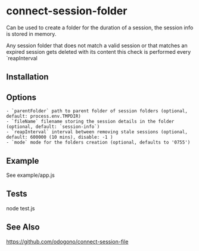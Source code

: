 # connect-session-folder

Can be used to create a folder for the duration of a session, the session info is stored in memory. 

Any session folder that does not match a valid session or that matches an expired session gets deleted with its content this check is performed every `reapInterval

## Installation


## Options

    - `parentFolder` path to parent folder of session folders (optional, default: process.env.TMPDIR) 
    - `fileName` filename storing the session details in the folder (optional, default: `session-info`)
    - `reapInterval` interval between removing stale sessions (optional, default: 600000 (10 mins), disable: -1 )
    - `mode` mode for the folders creation (optional, defaults to '0755') 

## Example

See example/app.js

## Tests

node test.js


## See Also

https://github.com/odogono/connect-session-file

